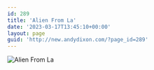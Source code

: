 ```yaml
---
id: 289
title: 'Alien From La'
date: '2023-03-17T13:45:10+00:00'
layout: page
guid: 'http://new.andydixon.com/?page_id=289'
---
```


![Alien From La](https://i0.wp.com/assets.g8x2.ldn.idrivee2-23.com/posters/Alien%20From%20La%2001.jpg?w=1200&ssl=1 "Alien From La")